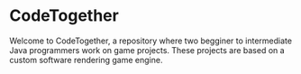 # CodeTogether
Welcome to CodeTogether, a repository where two begginer to intermediate Java programmers work on game projects.
These projects are based on a custom software rendering game engine.
